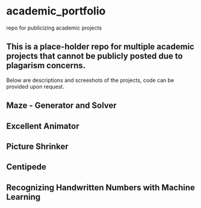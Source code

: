 # academic_portfolio
repo for publicizing academic projects

## This is a place-holder repo for multiple academic projects that cannot be publicly posted due to plagarism concerns. 
Below are descriptions and screeshots of the projects, code can be provided upon request. 


## Maze - Generator and Solver


## Excellent Animator 


## Picture Shrinker


## Centipede 


## Recognizing Handwritten Numbers with Machine Learning

